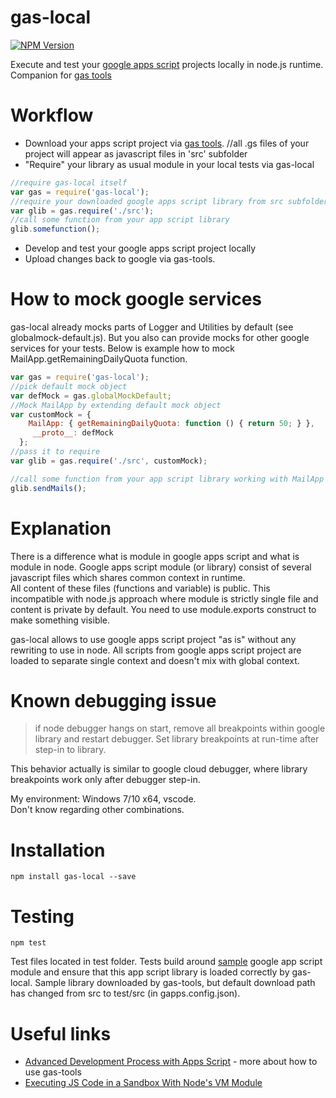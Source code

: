 # gas-local

[![NPM Version][npm-image]][npm-url]

Execute and test your [google apps script](https://developers.google.com/apps-script/) projects locally in node.js runtime.     
Companion for [gas tools](https://www.npmjs.com/package/node-google-apps-script)

# Workflow

- Download your apps script project via [gas tools](https://www.npmjs.com/package/node-google-apps-script). 
//all .gs files of your project will appear as javascript files in 'src' subfolder
- "Require" your library as usual module in your local tests via gas-local
```javascript
//require gas-local itself
var gas = require('gas-local');
//require your downloaded google apps script library from src subfolder as normal module   
var glib = gas.require('./src');
//call some function from your app script library 
glib.somefunction();
```
- Develop and test your google apps script project locally
- Upload changes back to google via gas-tools. 

# How to mock google services
gas-local already mocks parts of Logger and Utilities by default (see globalmock-default.js).
But you also can provide mocks for other google services for your tests. 
Below is example how to mock MailApp.getRemainingDailyQuota function.  

```javascript
var gas = require('gas-local');
//pick default mock object
var defMock = gas.globalMockDefault;
//Mock MailApp by extending default mock object
var customMock = { 
    MailApp: { getRemainingDailyQuota: function () { return 50; } },
     __proto__: defMock 
  };
//pass it to require
var glib = gas.require('./src', customMock);

//call some function from your app script library working with MailApp 
glib.sendMails();
```

# Explanation

There is a difference what is module in google apps script and what is module in node. 
Google apps script module (or library) consist of several javascript files which shares common context in runtime.  
All content of these files (functions and variable) is public. This incompatible with node.js approach where module is strictly single file and content is private by default. You need to use module.exports construct to make something visible.

gas-local allows to use google apps script project "as is" without any rewriting to use in node. All scripts from google apps script project are loaded to separate single context and doesn't mix with global context.

# Known debugging issue

> if node debugger hangs on start, remove all breakpoints within google library and restart debugger. 
> Set library breakpoints at run-time after step-in to library.        

This behavior actually is similar to google cloud debugger, where library breakpoints work only after debugger step-in.  

My environment: Windows 7/10 x64, vscode.   
Don't know regarding other combinations.

# Installation
```
npm install gas-local --save
```

# Testing
```
npm test
```

Test files located in test folder. Tests build around [sample](https://script.google.com/d/1rbgTsrQ2tYUWtKsc6rwke2OMbs2ElmAhi86uf38YM_efLUIRU2MjWSFq/edit?usp=sharing) google app script module and ensure that this app script library is loaded correctly by gas-local.
Sample library downloaded by gas-tools, but default download path has changed from src to test/src (in gapps.config.json).

# Useful links

- [Advanced Development Process with Apps Script](http://googleappsdeveloper.blogspot.ru/2015/12/advanced-development-process-with-apps.html) - more about how to use gas-tools 
- [Executing JS Code in a Sandbox With Node's VM Module](https://60devs.com/executing-js-code-with-nodes-vm-module.html)

[npm-image]: https://img.shields.io/npm/v/gas-local.svg
[npm-url]: https://npmjs.org/package/gas-local



